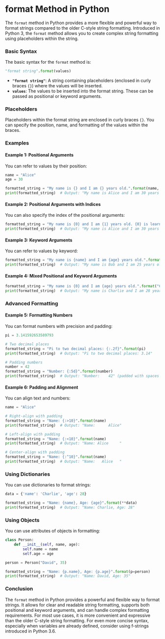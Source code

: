 # format Method in Python

The `format` method in Python provides a more flexible and powerful way to format strings compared to the older C-style string formatting. Introduced in Python 3, the `format` method allows you to create complex string formatting using placeholders within the string.

### Basic Syntax

The basic syntax for the `format` method is:

```python
"format string".format(values)
```

- **`"format string"`**: A string containing placeholders (enclosed in curly braces `{}`) where the values will be inserted.
- **`values`**: The values to be inserted into the format string. These can be passed as positional or keyword arguments.

### Placeholders

Placeholders within the format string are enclosed in curly braces `{}`. You can specify the position, name, and formatting of the values within the braces.

### Examples

#### Example 1: Positional Arguments

You can refer to values by their position:

```python
name = "Alice"
age = 30

formatted_string = "My name is {} and I am {} years old.".format(name, age)
print(formatted_string)  # Output: "My name is Alice and I am 30 years old."
```

#### Example 2: Positional Arguments with Indices

You can also specify the index of the positional arguments:

```python
formatted_string = "My name is {0} and I am {1} years old. {0} is learning Python.".format(name, age)
print(formatted_string)  # Output: "My name is Alice and I am 30 years old. Alice is learning Python."
```

#### Example 3: Keyword Arguments

You can refer to values by keyword:

```python
formatted_string = "My name is {name} and I am {age} years old.".format(name="Bob", age=25)
print(formatted_string)  # Output: "My name is Bob and I am 25 years old."
```

#### Example 4: Mixed Positional and Keyword Arguments

```python
formatted_string = "My name is {0} and I am {age} years old.".format("Charlie", age=28)
print(formatted_string)  # Output: "My name is Charlie and I am 28 years old."
```

### Advanced Formatting

#### Example 5: Formatting Numbers

You can format numbers with precision and padding:

```python
pi = 3.141592653589793

# Two decimal places
formatted_string = "Pi to two decimal places: {:.2f}".format(pi)
print(formatted_string)  # Output: "Pi to two decimal places: 3.14"

# Padding numbers
number = 42
formatted_string = "Number: {:5d}".format(number)
print(formatted_string)  # Output: "Number:    42" (padded with spaces on the left)
```

#### Example 6: Padding and Alignment

You can align text and numbers:

```python
name = "Alice"

# Right-align with padding
formatted_string = "Name: {:>10}".format(name)
print(formatted_string)  # Output: "Name:      Alice"

# Left-align with padding
formatted_string = "Name: {:<10}".format(name)
print(formatted_string)  # Output: "Name: Alice     "

# Center-align with padding
formatted_string = "Name: {:^10}".format(name)
print(formatted_string)  # Output: "Name:   Alice   "
```

### Using Dictionaries

You can use dictionaries to format strings:

```python
data = {'name': 'Charlie', 'age': 28}

formatted_string = "Name: {name}, Age: {age}".format(**data)
print(formatted_string)  # Output: "Name: Charlie, Age: 28"
```

### Using Objects

You can use attributes of objects in formatting:

```python
class Person:
    def __init__(self, name, age):
        self.name = name
        self.age = age

person = Person("David", 35)

formatted_string = "Name: {p.name}, Age: {p.age}".format(p=person)
print(formatted_string)  # Output: "Name: David, Age: 35"
```

### Conclusion

The `format` method in Python provides a powerful and flexible way to format strings. It allows for clear and readable string formatting, supports both positional and keyword arguments, and can handle complex formatting requirements. For most use cases, it is more convenient and expressive than the older C-style string formatting. For even more concise syntax, especially when variables are already defined, consider using f-strings introduced in Python 3.6.